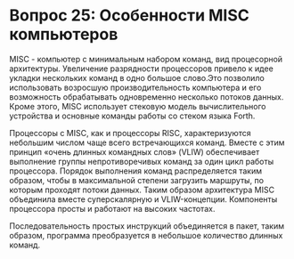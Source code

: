 ﻿# Вопрос 25: Особенности MISC компьютеров

MISC - компьютер с минимальным набором команд, вид процесорной архитектуры.
Увеличение разрядности процессоров привело к идее укладки нескольких команд в одно большое слово.Это позволило использовать возросшую производительность компьютера и его возможность обрабатывать одновременно несколько потоков данных.
Кроме этого, MISC использует стековую модель вычислительного устройства и основные команды работы со стеком языка Forth.

Процессоры с MISC, как и процессоры RISC, характеризуются небольшим числом чаще всего встречающихся команд.
Вместе с этим принцип «очень длинных командных слов» (VLIW) обеспечивает выполнение группы непротиворечивых команд за один цикл работы процессора.
Порядок выполнения команд распределяется таким образом, чтобы в максимальной степени загрузить маршруты, по которым проходят потоки данных. 
Таким образом архитектура MISC объединила вместе суперскалярную и VLIW-концепции. Компоненты процессора просты и работают на высоких частотах.

Последовательность простых инструкций объединяется в пакет, таким образом, программа преобразуется в небольшое количество длинных команд. 